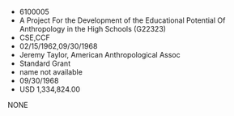 * 6100005
* A Project For the Development of the Educational Potential  Of Anthropology in the High Schools (G22323)
* CSE,CCF
* 02/15/1962,09/30/1968
* Jeremy Taylor, American Anthropological Assoc
* Standard Grant
*   name not available
* 09/30/1968
* USD 1,334,824.00

NONE